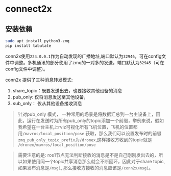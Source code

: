 # connect2x

## 安装依赖

```bash
sudo apt install python3-zmq
pip install tabulate
```
conn2x使用`224.0.0.1`作为自动发现的广播地址,端口默认为`32946`，可在config文件中调整。多机通讯的部分使用了zmq的一对多的发送，端口默认为`32945`（可在config文件中调整）。



conn2x 提供了三种消息转发模式:
1. share_topic：既要发送出去，也要接收其他设备的消息
2. pub_only: 仅将消息发送至其他设备，
2. sub_only： 仅从其他设备接收消息

> 针对pub_only 模式， 一种常用的场景是将数据汇总到一台主设备上，因此，运行在发送时为所有pub_only的topic添加一个前缀，举例来说，假如我希望在一台主机上rviz可视化所有飞机位置，飞机的位置都用`/mavros/local_position/pose` 获取，那么我们可以设置发布时的前缀`zmq_pub_only_topic_prefix`为`/dronex`,这样接收方收到的topic就是 `/dronex/mavros/local_position/pose`



> 需要注意的是: ros1节点无法判断接收的消息是不是自己刚刚发出去的，所以如果使用同一个topic共享消息那么就会不断回环，因此对于share topic,如果发布消息是`/msg1`, 那么接收方接收的消息应该是`/conn2x/msg1`。